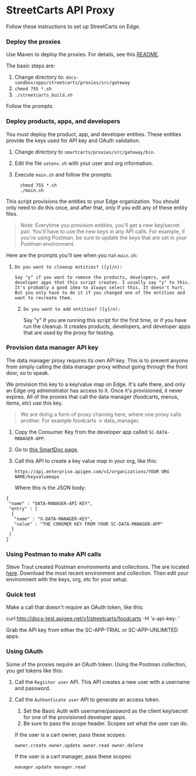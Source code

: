 # StreetCarts API Proxy


Follow these instructions to set up StreetCarts on Edge. 

### Deploy the proxies

Use Maven to deploy the proxies. For details, see this [README](https://github.com/apigee/docs-sandbox/tree/master/apps/streetcarts/proxies/src/gateway). 

The basic steps are:

1. Change directory to: `docs-sandbox/apps/streetcarts/proxies/src/gateway`
2. `chmod 755 *.sh`
3. `./streetcarts_build.sh`

Follow the prompts. 


### Deploy products, apps, and developers

You must deploy the product, app, and developer entities. These entities provide the keys used for API key and OAuth validation. 

1. Change directory to `smartcarts/proxies/src/gateway/bin`.
2. Edit the file `setenv.sh` with your user and org information.
3. Execute `main.sh` and follow the prompts:

    ```
      chmod 755 *.sh
      ./main.sh
    ```

This script provisions the entities to your Edge organization. You should only need to do this once, and after that, only if you edit any of these entity files. 

>Note: Everytime you provision entities, you'll get a new key/secret pair. You'll have to use the new keys in any API calls. For example, if you're using Postman, be sure to update the keys that are set in your Postman environment. 

Here are the prompts you'll see when you run `main.sh`:

1. `Do you want to cleanup entities? ([y]/n):`

       Say "y" if you want to remove the products, developers, and developer apps that this script creates. I usually say "y" to this. It's probably a good idea to always select this. It doesn't hurt. But you only have to do it if you changed one of the entities and want to recreate them. 

   2. `Do you want to add entities? ([y]/n):`

       Say "y" if you are running this script for the first time, or if you have run the cleanup. It creates products, developers, and developer apps that are used by the proxy for testing. 


### Provision data manager API key

The data manager proxy requires its own API key. This is to prevent anyone from simply calling the data manager proxy without going through the front door, so to speak. 

We provision this key to a key/value map on Edge. It's safe there, and only an Edge org administrator has access to it. Once it's provisioned, it never expires. All of the proxies that call the data manager (foodcarts, menus, items, etc) use this key. 

>We are doing a form of proxy chaining here, where one proxy calls another. For example foodcarts -> data_manager. 

1. Copy the Consumer Key from the developer app called `SC-DATA-MANAGER-APP`.

1. Go to [this SmartDoc page](http://apigee.com/docs/management/apis/post/organizations/%7Borg_name%7D/keyvaluemaps).

2. Call this API to create a key value map in your org, like this:

    `https://api.enterprise.apigee.com/v1/organizations/YOUR ORG NAME/keyvaluemaps`

    Where this is the JSON body:

  ```
  {   
   "name" : "DATA-MANAGER-API-KEY",
   "entry" : [ 
    {
     "name" : "X-DATA-MANAGER-KEY",
     "value" : "THE CONSMER KEY FROM YOUR SC-DATA-MANAGER-APP"
    }
   ]
  }
  ```


### Using Postman to make API calls

Steve Traut created Postman environments and collections. The are located [here](https://github.com/apigee/docs-sandbox/tree/master/apps/streetcarts/test/postman). Download the most recent environment and collection. Then edit your environment with the keys, org, etc for your setup. 

### Quick test

Make a call that doesn't require an OAuth token, like this:

curl http://docs-test.apigee.net/v1/streetcarts/foodcarts -H 'x-api-key: <your api key>'

Grab the API key from either the SC-APP-TRIAL or SC-APP-UNLIMITED apps. 


### Using OAuth

Some of the proxies require an OAuth token. Using the Postman collection, you get tokens like this:

1. Call the `Register user` API. This API creates a new user with a username and password.
2. Call the `Authenticate user` API to generate an access token. 
    1. Set the Basic Auth with username/password as the client key/secret for one of the provisioned developer apps.
    2. Be sure to pass the scope header. Scopes set what the user can do. 

    If the user is a cart owner, pass these scopes:

    `owner.create owner.update owner.read owner.delete`

    If the user is a cart manager, pass these scopes:

    `manager.update manager.read`







